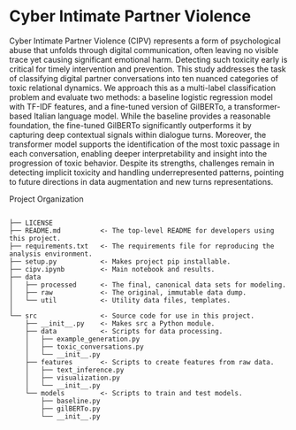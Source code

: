 Cyber Intimate Partner Violence
==============================
Cyber Intimate Partner Violence (CIPV) represents a form of psychological abuse that unfolds through digital communication, often leaving no visible trace yet causing significant emotional harm. Detecting such toxicity early is critical for timely intervention and prevention. This study addresses the task of classifying digital partner conversations into ten nuanced categories of toxic relational dynamics. We approach this as a multi-label classification problem and evaluate two methods: a baseline logistic regression model with TF-IDF features, and a fine-tuned version of GilBERTo, a transformer-based Italian language model. While the baseline provides a reasonable foundation, the fine-tuned GilBERTo significantly outperforms it by capturing deep contextual signals within dialogue turns. Moreover, the transformer model supports the identification of the most toxic passage in each conversation, enabling deeper interpretability and insight into the progression of toxic behavior. Despite its strengths, challenges remain in detecting implicit toxicity and handling underrepresented patterns, pointing to future directions in data augmentation and new turns representations.

Project Organization
```

├── LICENSE
├── README.md          <- The top-level README for developers using this project.
├── requirements.txt   <- The requirements file for reproducing the analysis environment.
├── setup.py           <- Makes project pip installable.
├── cipv.ipynb         <- Main notebook and results. 
├── data
│   ├── processed      <- The final, canonical data sets for modeling.
│   ├── raw            <- The original, immutable data dump.
│   └── util           <- Utility data files, templates.
│ 
└── src                <- Source code for use in this project.
    ├── __init__.py    <- Makes src a Python module.
    ├── data           <- Scripts for data processing.
    │   ├── example_generation.py
    │   ├── toxic_conversations.py
    │   └── __init__.py
    ├── features       <- Scripts to create features from raw data.
    │   ├── text_inference.py
    │   ├── visualization.py
    │   └── __init__.py
    └── models         <- Scripts to train and test models.
        ├── baseline.py
        ├── gilBERTo.py
        └── __init__.py
```
